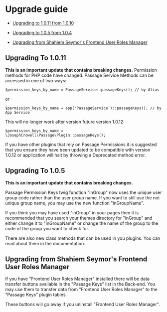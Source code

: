# Upgrade guide
- [Upgrading to 1.0.11 from 1.0.10](#upgrade-1.0.11)

- [Upgrading to 1.0.5 from 1.0.4](#upgrade-1.0.5)

- [Upgrading from Shahiem Seymor's Frontend User Roles Manager](#roles)

<a name="upgrade-1.0.11"></a>
## Upgrading To 1.0.11
**This is an important update that contains breaking changes.**
Permission methods for PHP code have changed.
Passage Service Methods can be accessed in one of two ways:

    $permission_keys_by_name = PassageService::passageKeys(); // by Alias

or

    $permission_keys_by_name = app('PassageService')::passageKeys(); // by App Service

This will no longer work after version future version 1.0.12:

    $permission_keys_by_name = \JosephCrowell\Passage\Plugin::passageKeys();

If you have other plugins that rely on Passage Permissions it is suggested that you ensure they have been updated to be compatible with version 1.0.12 or application will halt by throwing a Deprecated method error. 

<a name="upgrade-1.0.5"></a>
## Upgrading To 1.0.5

**This is an important update that contains breaking changes.**

 Passage Permission Keys twig function "inGroup" now uses the unique user group code rather than the user group name. If you want to still use the not unique group name, you may use the new function "inGroupName".

 If you think you may have used "inGroup" in your pages then it is recommended that you search your themes directory for "inGroup" and either change it to "inGroupName" or change the name of the group to the code of the group you want to check for.

 There are also new class methods that can be used in you plugins.  You can read about them in the documentation.

<a name="roles"></a>
## Upgrading from Shahiem Seymor's Frontend User Roles Manager

If you have "Frontend User Roles Manager" installed there will be data transfer buttons
available in the "Passage Keys" list in the Back-end.  You may use them to transfer data from 
"Frontend User Roles Manager" to the "Passage Keys" plugin tables.

These buttons will go away if you uninstall "Frontend User Roles Manager".